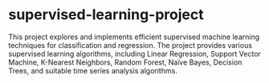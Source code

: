 # supervised-learning-project
This project explores and implements efficient supervised machine learning techniques for classification and regression. The project provides various supervised learning algorithms, including Linear Regression, Support Vector Machine, K-Nearest Neighbors, Random Forest, Naïve Bayes, Decision Trees, and suitable time series analysis algorithms.
